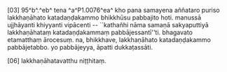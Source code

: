 [03] 95^b^.^eb^ tena ^a^P1.0076^ea^ kho pana samayena aññataro puriso lakkhaṇāhato katadaṇḍakammo  bhikkhūsu pabbajito hoti. manussā ujjhāyanti khiyyanti vipācenti -- ``kathañhi  nāma samaṇā sakyaputtiyā lakkhaṇāhataṃ katadaṇḍakammaṃ pabbājessantī''ti. bhagavato  etamatthaṃ ārocesuṃ. na, bhikkhave, lakkhaṇāhato katadaṇḍakammo pabbājetabbo.  yo pabbājeyya, āpatti dukkaṭassāti.

[06] lakkhaṇāhatavatthu niṭṭhitaṃ.